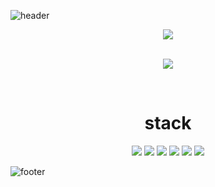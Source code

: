 
![header](https://capsule-render.vercel.app/api?type=waving&color=1f2b6c&height=200&text=LEEJUNGEUN&fontColor=fff&animation=fadeIn)

<p align="center">
  
  <img src="https://github-readme-stats.vercel.app/api?username=middleun&repo=github-readme-stats&theme=outrun&show_icons=true">
</p>  

<p align="center">

<br>
  <img src="https://github-readme-stats.vercel.app/api/top-langs/?username=middleun&layout=compact&theme=outrun">
</p>  
<br>
<div align="center">
  <h1>stack</h1>
  <img src="https://img.shields.io/badge/html-E34F26?style=for-the-badge&logo=html5&logoColor=white">
  <img src="https://img.shields.io/badge/css-1572B6?style=for-the-badge&logo=css3&logoColor=white">
  <img src="https://img.shields.io/badge/javascript-F7DF1E?style=for-the-badge&logo=javascript&logoColor=black">
  <img src="https://img.shields.io/badge/jquery-0769AD?style=for-the-badge&logo=jquery&logoColor=white">
  <img src="https://img.shields.io/badge/php-777BB4?style=for-the-badge&logo=php&logoColor=white">
  <img src="https://img.shields.io/badge/github-181717?style=for-the-badge&logo=github&logoColor=white">
</div>


![footer](https://capsule-render.vercel.app/api?section=footer&type=waving&color=gradient&color=1f2b6c&height=200)
